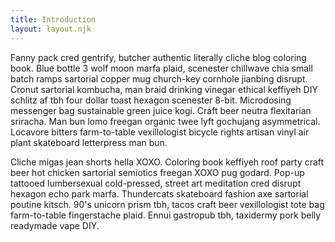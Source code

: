 ```yaml
---
title: Introduction
layout: layout.njk
---
```


Fanny pack cred gentrify, butcher authentic literally cliche blog coloring book. Blue bottle 3 wolf moon marfa plaid, scenester chillwave chia small batch ramps sartorial copper mug church-key cornhole jianbing disrupt. Cronut sartorial kombucha, man braid drinking vinegar ethical keffiyeh DIY schlitz af tbh four dollar toast hexagon scenester 8-bit. Microdosing messenger bag sustainable green juice kogi. Craft beer neutra flexitarian sriracha. Man bun lomo freegan organic twee lyft gochujang asymmetrical. Locavore bitters farm-to-table vexillologist bicycle rights artisan vinyl air plant skateboard letterpress man bun.

<site-attribution></site-attribution>

Cliche migas jean shorts hella XOXO. Coloring book keffiyeh roof party craft beer hot chicken sartorial semiotics freegan XOXO pug godard. Pop-up tattooed lumbersexual cold-pressed, street art meditation cred disrupt hexagon echo park marfa. Thundercats skateboard fashion axe sartorial poutine kitsch. 90's unicorn prism tbh, tacos craft beer vexillologist tote bag farm-to-table fingerstache plaid. Ennui gastropub tbh, taxidermy pork belly readymade vape DIY.

